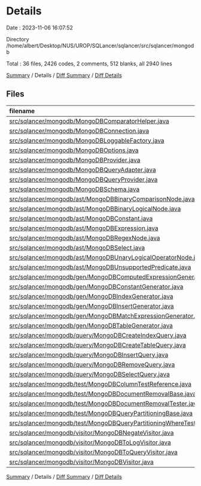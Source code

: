 # Details

Date : 2023-11-06 16:07:52

Directory /home/albert/Desktop/NUS/UROP/SQLancer/sqlancer/src/sqlancer/mongodb

Total : 36 files,  2426 codes, 2 comments, 512 blanks, all 2940 lines

[Summary](results.md) / Details / [Diff Summary](diff.md) / [Diff Details](diff-details.md)

## Files
| filename | language | code | comment | blank | total |
| :--- | :--- | ---: | ---: | ---: | ---: |
| [src/sqlancer/mongodb/MongoDBComparatorHelper.java](/src/sqlancer/mongodb/MongoDBComparatorHelper.java) | Java | 87 | 0 | 11 | 98 |
| [src/sqlancer/mongodb/MongoDBConnection.java](/src/sqlancer/mongodb/MongoDBConnection.java) | Java | 26 | 0 | 10 | 36 |
| [src/sqlancer/mongodb/MongoDBLoggableFactory.java](/src/sqlancer/mongodb/MongoDBLoggableFactory.java) | Java | 33 | 0 | 8 | 41 |
| [src/sqlancer/mongodb/MongoDBOptions.java](/src/sqlancer/mongodb/MongoDBOptions.java) | Java | 58 | 0 | 17 | 75 |
| [src/sqlancer/mongodb/MongoDBProvider.java](/src/sqlancer/mongodb/MongoDBProvider.java) | Java | 108 | 0 | 21 | 129 |
| [src/sqlancer/mongodb/MongoDBQueryAdapter.java](/src/sqlancer/mongodb/MongoDBQueryAdapter.java) | Java | 12 | 0 | 4 | 16 |
| [src/sqlancer/mongodb/MongoDBQueryProvider.java](/src/sqlancer/mongodb/MongoDBQueryProvider.java) | Java | 5 | 0 | 2 | 7 |
| [src/sqlancer/mongodb/MongoDBSchema.java](/src/sqlancer/mongodb/MongoDBSchema.java) | Java | 74 | 0 | 24 | 98 |
| [src/sqlancer/mongodb/ast/MongoDBBinaryComparisonNode.java](/src/sqlancer/mongodb/ast/MongoDBBinaryComparisonNode.java) | Java | 13 | 0 | 4 | 17 |
| [src/sqlancer/mongodb/ast/MongoDBBinaryLogicalNode.java](/src/sqlancer/mongodb/ast/MongoDBBinaryLogicalNode.java) | Java | 13 | 0 | 4 | 17 |
| [src/sqlancer/mongodb/ast/MongoDBConstant.java](/src/sqlancer/mongodb/ast/MongoDBConstant.java) | Java | 188 | 0 | 65 | 253 |
| [src/sqlancer/mongodb/ast/MongoDBExpression.java](/src/sqlancer/mongodb/ast/MongoDBExpression.java) | Java | 3 | 0 | 2 | 5 |
| [src/sqlancer/mongodb/ast/MongoDBRegexNode.java](/src/sqlancer/mongodb/ast/MongoDBRegexNode.java) | Java | 18 | 0 | 7 | 25 |
| [src/sqlancer/mongodb/ast/MongoDBSelect.java](/src/sqlancer/mongodb/ast/MongoDBSelect.java) | Java | 85 | 0 | 20 | 105 |
| [src/sqlancer/mongodb/ast/MongoDBUnaryLogicalOperatorNode.java](/src/sqlancer/mongodb/ast/MongoDBUnaryLogicalOperatorNode.java) | Java | 12 | 0 | 5 | 17 |
| [src/sqlancer/mongodb/ast/MongoDBUnsupportedPredicate.java](/src/sqlancer/mongodb/ast/MongoDBUnsupportedPredicate.java) | Java | 4 | 0 | 4 | 8 |
| [src/sqlancer/mongodb/gen/MongoDBComputedExpressionGenerator.java](/src/sqlancer/mongodb/gen/MongoDBComputedExpressionGenerator.java) | Java | 72 | 0 | 18 | 90 |
| [src/sqlancer/mongodb/gen/MongoDBConstantGenerator.java](/src/sqlancer/mongodb/gen/MongoDBConstantGenerator.java) | Java | 78 | 0 | 9 | 87 |
| [src/sqlancer/mongodb/gen/MongoDBIndexGenerator.java](/src/sqlancer/mongodb/gen/MongoDBIndexGenerator.java) | Java | 21 | 0 | 5 | 26 |
| [src/sqlancer/mongodb/gen/MongoDBInsertGenerator.java](/src/sqlancer/mongodb/gen/MongoDBInsertGenerator.java) | Java | 29 | 0 | 10 | 39 |
| [src/sqlancer/mongodb/gen/MongoDBMatchExpressionGenerator.java](/src/sqlancer/mongodb/gen/MongoDBMatchExpressionGenerator.java) | Java | 245 | 0 | 47 | 292 |
| [src/sqlancer/mongodb/gen/MongoDBTableGenerator.java](/src/sqlancer/mongodb/gen/MongoDBTableGenerator.java) | Java | 45 | 0 | 10 | 55 |
| [src/sqlancer/mongodb/query/MongoDBCreateIndexQuery.java](/src/sqlancer/mongodb/query/MongoDBCreateIndexQuery.java) | Java | 64 | 0 | 14 | 78 |
| [src/sqlancer/mongodb/query/MongoDBCreateTableQuery.java](/src/sqlancer/mongodb/query/MongoDBCreateTableQuery.java) | Java | 98 | 0 | 18 | 116 |
| [src/sqlancer/mongodb/query/MongoDBInsertQuery.java](/src/sqlancer/mongodb/query/MongoDBInsertQuery.java) | Java | 76 | 0 | 12 | 88 |
| [src/sqlancer/mongodb/query/MongoDBRemoveQuery.java](/src/sqlancer/mongodb/query/MongoDBRemoveQuery.java) | Java | 49 | 0 | 11 | 60 |
| [src/sqlancer/mongodb/query/MongoDBSelectQuery.java](/src/sqlancer/mongodb/query/MongoDBSelectQuery.java) | Java | 127 | 2 | 19 | 148 |
| [src/sqlancer/mongodb/test/MongoDBColumnTestReference.java](/src/sqlancer/mongodb/test/MongoDBColumnTestReference.java) | Java | 31 | 0 | 10 | 41 |
| [src/sqlancer/mongodb/test/MongoDBDocumentRemovalBase.java](/src/sqlancer/mongodb/test/MongoDBDocumentRemovalBase.java) | Java | 81 | 0 | 10 | 91 |
| [src/sqlancer/mongodb/test/MongoDBDocumentRemovalTester.java](/src/sqlancer/mongodb/test/MongoDBDocumentRemovalTester.java) | Java | 37 | 0 | 13 | 50 |
| [src/sqlancer/mongodb/test/MongoDBQueryPartitioningBase.java](/src/sqlancer/mongodb/test/MongoDBQueryPartitioningBase.java) | Java | 84 | 0 | 10 | 94 |
| [src/sqlancer/mongodb/test/MongoDBQueryPartitioningWhereTester.java](/src/sqlancer/mongodb/test/MongoDBQueryPartitioningWhereTester.java) | Java | 35 | 0 | 14 | 49 |
| [src/sqlancer/mongodb/visitor/MongoDBNegateVisitor.java](/src/sqlancer/mongodb/visitor/MongoDBNegateVisitor.java) | Java | 147 | 0 | 15 | 162 |
| [src/sqlancer/mongodb/visitor/MongoDBToLogVisitor.java](/src/sqlancer/mongodb/visitor/MongoDBToLogVisitor.java) | Java | 174 | 0 | 22 | 196 |
| [src/sqlancer/mongodb/visitor/MongoDBToQueryVisitor.java](/src/sqlancer/mongodb/visitor/MongoDBToQueryVisitor.java) | Java | 159 | 0 | 26 | 185 |
| [src/sqlancer/mongodb/visitor/MongoDBVisitor.java](/src/sqlancer/mongodb/visitor/MongoDBVisitor.java) | Java | 35 | 0 | 11 | 46 |

[Summary](results.md) / Details / [Diff Summary](diff.md) / [Diff Details](diff-details.md)